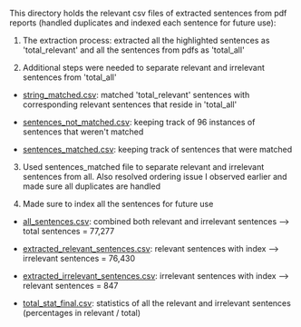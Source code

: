 This directory holds the relevant csv files of extracted sentences from pdf reports (handled duplicates and indexed each sentence for future use):

1) The extraction process: extracted all the highlighted sentences as 'total_relevant' and all the sentences from pdfs as 'total_all'


2) Additional steps were needed to separate relevant and irrelevant sentences from 'total_all'


- <ins>string_matched.csv</ins>: matched 'total_relevant' sentences with corresponding relevant sentences that reside in 'total_all'

- <ins>sentences_not_matched.csv</ins>: keeping track of 96 instances of sentences that weren't matched

- <ins>sentences_matched.csv</ins>: keeping track of sentences that were matched 

3) Used sentences_matched file to separate relevant and irrelevant sentences from all. Also resolved ordering issue I observed earlier and made sure all duplicates are handled


4) Made sure to index all the sentences for future use


- <ins>all_sentences.csv</ins>: combined both relevant and irrelevant sentences --> total sentences = 77,277

- <ins>extracted_relevant_sentences.csv</ins>: relevant sentences with index --> irrelevant sentences = 76,430

- <ins>extracted_irrelevant_sentences.csv</ins>: irrelevant sentences with index --> relevant sentences = 847

- <ins>total_stat_final.csv</ins>: statistics of all the relevant and irrelevant sentences (percentages in relevant / total)
